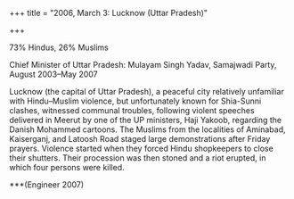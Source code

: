 +++
title = "2006, March 3: Lucknow (Uttar Pradesh)"

+++


73% Hindus, 26% Muslims

Chief Minister of Uttar Pradesh: Mulayam Singh Yadav, Samajwadi Party, August 2003–May 2007

Lucknow (the capital of Uttar Pradesh), a peaceful city relatively unfamiliar with Hindu–Muslim violence, but unfortunately known for Shia-Sunni clashes, witnessed communal troubles, following violent speeches delivered in Meerut by one of the UP ministers, Haji Yakoob, regarding the Danish Mohammed cartoons. The Muslims from the localities of Aminabad, Kaiserganj, and Latoosh Road staged large demonstrations after Friday prayers. Violence started when they forced Hindu shopkeepers to close their shutters. Their procession was then stoned and a riot erupted, in which four persons were killed.

***(Engineer 2007)
